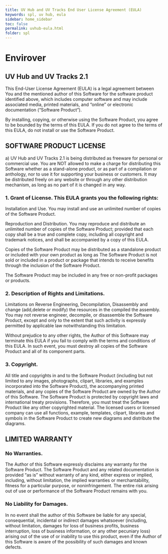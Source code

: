 ```yaml
---
title: UV Hub and UV Tracks End User License Agreement (EULA)
keywords: spl, uv hub, eula
sidebar: home_sidebar
toc: false
permalink: uvhub-eula.html
folder: spl
---
```


# Envirover

## UV Hub and UV Tracks 2.1

This End-User License Agreement (EULA) is a legal agreement between You and the mentioned author of this Software for the software product identified above, which includes computer software and may include associated media, printed materials, and “online” or electronic documentation (“Software Product”).

By installing, copying, or otherwise using the Software Product, you agree to be bounded by the terms of this EULA. 
If you do not agree to the terms of this EULA, do not install or use the Software Product.

## SOFTWARE PRODUCT LICENSE

a) UV Hub and UV Tracks 2.1 is being distributed as freeware for personal or commercial use. You are NOT allowed to make a charge for distributing this Software whether as a stand-alone product, or as part of a compilation or anthology, nor to use it for supporting your business or customers. It may be distributed freely on any website or through any other distribution mechanism, as long as no part of it is changed in any way.

### 1. Grant of License. This EULA grants you the following rights:

Installation and Use. You may install and use an unlimited number of copies of the Software Product.

Reproduction and Distribution. You may reproduce and distribute an unlimited number of copies of the Software Product; provided that each copy shall be a true and complete copy, including all copyright and trademark notices, and shall be accompanied by a copy of this EULA.

Copies of the Software Product may be distributed as a standalone product or included with your own product as long as The Software Product is not sold or included in a product or package that intends to receive benefits through the inclusion of the Software Product.

The Software Product may be included in any free or non-profit packages or products.

### 2. Description of Rights and Limitations. 

Limitations on Reverse Engineering, Decompilation, Disassembly and change (add,delete or modify) the resources in the compiled the assembly. You may not reverse engineer, decompile, or disassemble the Software Product, except and only to the extent that such activity is expressly permitted by applicable law notwithstanding this limitation.

Without prejudice to any other rights, the Author of this Software may terminate this EULA if you fail to comply with the terms and conditions of this EULA. In such event, you must destroy all copies of the Software Product and all of its component parts.

### 3. Copyright. 

All title and copyrights in and to the Software Product (including but not limited to any images, photographs, clipart, libraries, and examples incorporated into the Software Product), the accompanying printed materials, and any copies of the Software Product are owned by the Author of this Software. The Software Product is protected by copyright laws and international treaty provisions. Therefore, you must treat the Software Product like any other copyrighted material. The licensed users or licensed company can use all functions, example, templates, clipart, libraries and symbols in the Software Product to create new diagrams and distribute the diagrams.

## LIMITED WARRANTY

### No Warranties.

The Author of this Software expressly disclaims any warranty for the Software Product. The Software Product and any related documentation is provided “as is” without warranty of any kind, either express or implied, including, without limitation, the implied warranties or merchantability, fitness for a particular purpose, or noninfringement. The entire risk arising out of use or performance of the Software Product remains with you.

### No Liability for Damages.

In no event shall the author of this Software be liable for any special, consequential, incidental or indirect damages whatsoever (including, without limitation, damages for loss of business profits, business interruption, loss of business information, or any other pecuniary loss) arising out of the use of or inability to use this product, even if the Author of this Software is aware of the possibility of such damages and known defects.
